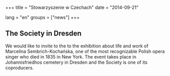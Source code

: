+++
title = "Stowarzyszenie w Czechach"
date = "2014-09-21"

lang = "en"
groups = ["news"]
+++

## The Society in Dresden

We would like to invite to the to the exhibition about life and work of Marcelina Sembrich-Kochańska, 
one of the most recognizable Polish opera singer who died in 1835 in New York.
The event takes place in Johannisfriedhos cemetery in Dresden and the Society is one of its coproducers. 
